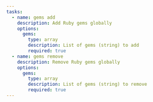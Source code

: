 ```yaml
---
tasks:
  - name: gems add
    description: Add Ruby gems globally
    options:
      gems:
        type: array
        description: List of gems (string) to add
        required: true
  - name: gems remove
    description: Remove Ruby gems globally
    options:
      gems:
        type: array
        description: List of gems (string) to remove
        required: true
---
```

